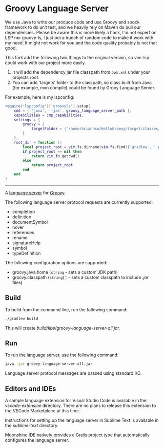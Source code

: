 # Groovy Language Server

We use Java to write our produce code and use Groovy and spock framework to do unit test, and we heavily rely on Maven do pull our dependencies. Please be aware this is more likely a hack, I'm not expert on LSP nor groovy-ls, I just put a bunch of random code to make it work with my need. It might not work for you and the code quality probably is not that good.

This fork add the following two things to the original version, so vim-lsp could work with our project more easily.

1. It will add the dependency jar file classpath from `pom.xml` under your projects root.
2. You can add 'targets' folder to the classpath, so class built from Java (for example, mvn compile) could be found by Grooy Language Server.

For example, here is my lspconfig:

```lua
require('lspconfig')['groovyls'].setup{
    cmd = { 'java', '-jar', groovy_language_server_path },
    capabilities = cmp_capabilities,
    settings = {
        groovy = {
            targetFolder = {'/home/brianhsu/HelloGroovy/target/classes/'}
        }
    },
    root_dir = function ()
        local project_root = vim.fs.dirname(vim.fs.find({'gradlew', '.git', 'mvnw', 'pom.xml'}, { upward = true })[1])
        if project_root == nil then
            return vim.fn.getcwd()
        else
            return project_root
        end
    end
}
```

------

A [language server](https://microsoft.github.io/language-server-protocol/) for [Groovy](http://groovy-lang.org/).

The following language server protocol requests are currently supported:

- completion
- definition
- documentSymbol
- hover
- references
- rename
- signatureHelp
- symbol
- typeDefinition

The following configuration options are supported:

- groovy.java.home (`string` - sets a custom JDK path)
- groovy.classpath (`string[]` - sets a custom classpath to include _.jar_ files)

## Build

To build from the command line, run the following command:

```sh
./gradlew build
```

This will create _build/libs/groovy-language-server-all.jar_.

## Run

To run the language server, use the following command:

```sh
java -jar groovy-language-server-all.jar
```

Language server protocol messages are passed using standard I/O.

## Editors and IDEs

A sample language extension for Visual Studio Code is available in the _vscode-extension_ directory. There are no plans to release this extension to the VSCode Marketplace at this time.

Instructions for setting up the language server in Sublime Text is available in the _sublime-text_ directory.

Moonshine IDE natively provides a Grails project type that automatically configures the language server.
